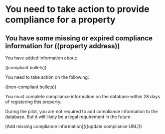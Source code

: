 # You need to take action to provide compliance for a property

## You have some missing or expired compliance information for ((property address))

You have added information about:

((compliant bullets))

You need to take action on the following:

((non-compliant bullets))

You must complete compliance information on the database within 28 days of registering this property.

During the pilot, you are not required to add compliance information to the database. But it will likely be a legal requirement in the future.

[Add missing compliance information](((update compliance URL)))